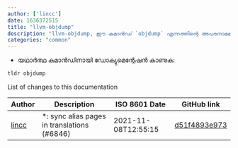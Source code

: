 ```yaml
---
author: ['lincc']
date: 1636372515
title: "llvm-objdump"
description: "llvm-objdump, ഈ കമാൻഡ് `objdump` എന്നത്തിന്റെ അപരനാമമാണ്."
categories: "common"
---
```

- യഥാർത്ഥ കമാൻഡിനായി ഡോക്യുമെന്റേഷൻ കാണുക:

```bash
tldr objdump
```
List of changes to this documentation


Author | Description | ISO 8601 Date | GitHub link
------|-----|-----|-----
[lincc](mailto:46962923+blueskyson@users.noreply.github.com) | *: sync alias pages in translations (#6846) | 2021-11-08T12:55:15 | [d51f4893e973](https://github.com/tldr-pages/tldr/commit/d51f4893e973508f79168db1220c0556c9f88743)

